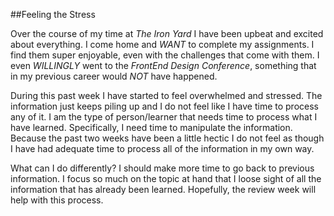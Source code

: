 ##Feeling the Stress

Over the course of my time at _The Iron Yard_ I have been upbeat and excited about everything. I come home and _*WANT*_ to complete my assignments. I find them super enjoyable, even with the challenges that come with them. I even _*WILLINGLY*_ went to the _FrontEnd Design Conference_, something that in my previous career would _*NOT*_ have happened.

During this past week I have started to feel overwhelmed and stressed. The information just keeps piling up and I do not feel like I have time to process any of it. I am the type of person/learner that needs time to process what I have learned. Specifically, I need time to manipulate the information. Because the past two weeks have been a little hectic I do not feel as though I have had adequate time to process all of the information in my own way.

What can I do differently? I should make more time to go back to previous information. I focus so much on the topic at hand that I loose sight of all the information that has already been learned. Hopefully, the review week will help with this process. 
